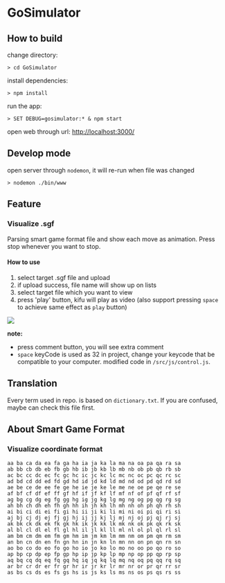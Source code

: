 # GoSimulator

## How to build

change directory:
```
> cd GoSimulator
```

install dependencies:
```
> npm install
```

run the app:
```
> SET DEBUG=gosimulator:* & npm start
```

open web through url: [http://localhost:3000/](http://localhost:3000/)

## Develop mode
open server through `nodemon`, it will re-run when file was changed
```
> nodemon ./bin/www
```

## Feature

### Visualize .sgf
Parsing smart game format file and show each move as animation. Press stop whenever you want to stop.

#### How to use
1. select target .sgf file and upload
2. if upload success, file name will show up on lists
3. select target file which you want to view
4. press 'play' button, kifu will play as video (also support pressing `space` to achieve same effect as `play` button)

![](https://i.imgur.com/td9edOG.gif)

**note:** 
* press comment button, you will see extra comment
* `space` keyCode is used as 32 in project, change your keycode that be compatible to your computer. modified code in `/src/js/control.js`.

## Translation
Every term used in repo. is based on `dictionary.txt`. If you are confused, maybe can check this file first.



## About Smart Game Format

### Visualize coordinate format

```text
aa ba ca da ea fa ga ha ia ja ka la ma na oa pa qa ra sa
ab bb cb db eb fb gb hb ib jb kb lb mb nb ob pb qb rb sb
ac bc cc dc ec fc gc hc ic jc kc lc mc nc oc pc qc rc sc
ad bd cd dd ed fd gd hd id jd kd ld md nd od pd qd rd sd
ae be ce de ee fe ge he ie je ke le me ne oe pe qe re se
af bf cf df ef ff gf hf if jf kf lf mf nf of pf qf rf sf
ag bg cg dg eg fg gg hg ig jg kg lg mg ng og pg qg rg sg
ah bh ch dh eh fh gh hh ih jh kh lh mh nh oh ph qh rh sh
ai bi ci di ei fi gi hi ii ji ki li mi ni oi pi qi ri si
aj bj cj dj ej fj gj hj ij jj kj lj mj nj oj pj qj rj sj
ak bk ck dk ek fk gk hk ik jk kk lk mk nk ok pk qk rk sk
al bl cl dl el fl gl hl il jl kl ll ml nl ol pl ql rl sl
am bm cm dm em fm gm hm im jm km lm mm nm om pm qm rm sm
an bn cn dn en fn gn hn in jn kn ln mn nn on pn qn rn sn
ao bo co do eo fo go ho io jo ko lo mo no oo po qo ro so
ap bp cp dp ep fp gp hp ip jp kp lp mp np op pp qp rp sp
aq bq cq dq eq fq gq hq iq jq kq lq mq nq oq pq qq rq sq
ar br cr dr er fr gr hr ir jr kr lr mr nr or pr qr rr sr
as bs cs ds es fs gs hs is js ks ls ms ns os ps qs rs ss
```
